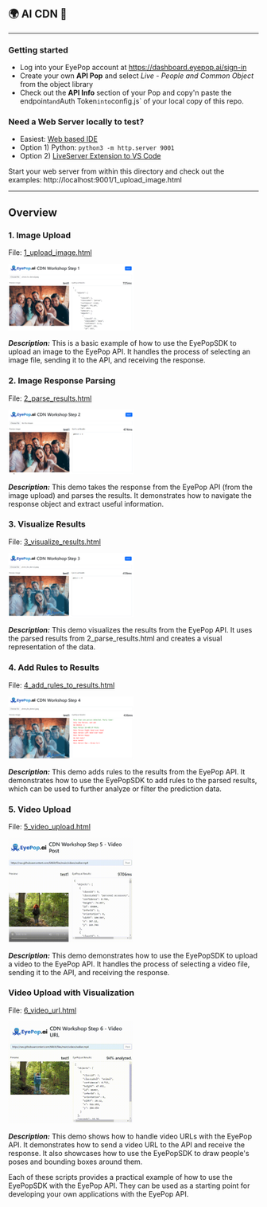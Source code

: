 ## 🌍 AI CDN 🔗

---

### Getting started

- Log into your EyePop account at https://dashboard.eyepop.ai/sign-in
- Create your own **API Pop** and select _Live - People and Common Object_ from the object library
- Check out the **API Info** section of your Pop and copy'n paste the endpoint`and`Auth Token`into`config.js` of your local copy of this repo.

### Need a Web Server locally to test?

- Easiest: [Web based IDE](https://replit.com/)
- Option 1) Python: `python3 -m http.server 9001`
- Option 2) [LiveServer Extension to VS Code](https://marketplace.visualstudio.com/items?itemName=ritwickdey.LiveServer)

Start your web server from within this directory and check out the examples: http://localhost:9001/1_upload_image.html

---

## Overview

### 1. Image Upload

File: [1_upload_image.html](./1_upload_image.html)

<img src="./example_images/1.png" width="50%" />

**_Description:_**
This is a basic example of how to use the EyePopSDK to upload an image to the EyePop API. It handles the process of selecting an image file, sending it to the API, and receiving the response.

### 2. Image Response Parsing

File: [2_parse_results.html](./2_parse_results.html)

<img src="./example_images/2.png" width="50%" />

**_Description:_**
This demo takes the response from the EyePop API (from the image upload) and parses the results. It demonstrates how to navigate the response object and extract useful information.

### 3. Visualize Results

File: [3_visualize_results.html](./3_visualize_results.html)

<img src="./example_images/3.png" width="50%" />

**_Description:_**
This demo visualizes the results from the EyePop API. It uses the parsed results from 2_parse_results.html and creates a visual representation of the data.

### 4. Add Rules to Results

File: [4_add_rules_to_results.html](./4_add_rules_to_results.html)

<img src="./example_images/4.png" width="50%" />

**_Description:_**
This demo adds rules to the results from the EyePop API. It demonstrates how to use the EyePopSDK to add rules to the parsed results, which can be used to further analyze or filter the prediction data.

### 5. Video Upload

File: [5_video_upload.html](./5_video_upload.html)

<img src="./example_images/5.gif" width="50%" />

**_Description:_**
This demo demonstrates how to use the EyePopSDK to upload a video to the EyePop API. It handles the process of selecting a video file, sending it to the API, and receiving the response.

### Video Upload with Visualization

File: [6_video_url.html](./6_video_url.html)

<img src="./example_images/6.gif" width="50%" />

**_Description:_**
This demo shows how to handle video URLs with the EyePop API. It demonstrates how to send a video URL to the API and receive the response. It also showcases how to use the EyePopSDK to draw people's poses and bounding boxes around them.

Each of these scripts provides a practical example of how to use the EyePopSDK with the EyePop API. They can be used as a starting point for developing your own applications with the EyePop API.
